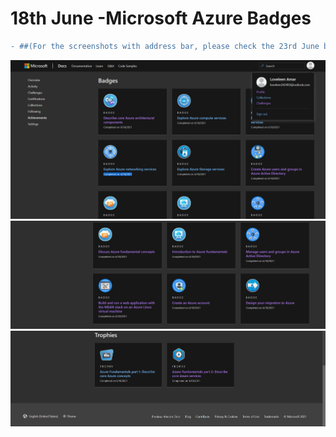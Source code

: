 # 18th June -Microsoft Azure Badges 
```diff
- ##(For the screenshots with address bar, please check the 23rd June badges folder (it includes all the badges from 18th June - 23rd June))
```

<img src="https://github.com/loveleen-amar/267081_Microsoft-Azure-Badges/blob/main/18th-June-Badges/1st%20capture.JPG" width="800">  
<img src="https://github.com/loveleen-amar/267081_Microsoft-Azure-Badges/blob/main/18th-June-Badges/2nd%20Capture.JPG" width="800">  
<img src="https://github.com/loveleen-amar/267081_Microsoft-Azure-Badges/blob/main/18th-June-Badges/3rd%20capture.JPG" width="800">  
